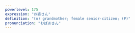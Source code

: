 ```yaml
---
powerlevel: 175
expression: "お婆さん"
definition: "(n) grandmother; female senior-citizen; (P)"
pronunciation: "おばあさん"
---
```

